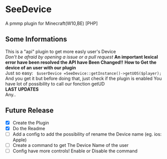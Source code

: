 # SeeDevice
A pmmp plugin for Minecraft(W10,BE) [PHP]
## Some Informations
This is a "api" plugin to get more easly user's Device<br>
*Don't be afraid by opening a issue or a pull request*
**An important lexical error have been resolved the API have Been Changed!!**
**How to Get the device of an user with our plugin**<br>
Just so easy: ``` $userDevice =SeeDevice::getInstance()->getUOS($player);```<br>
And you get it but before doing that, just check if the plugin is enabled You have lot of possibility to call our fonction getUD<br>
**LAST UPDATES**<br>
Any..
## Future Release
- [x] Create the Plugin<br>
- [x] Do the Readme <br>
- [ ] Add a config to add the possibility of rename the Device name (eg. ios: Apple)<br>
- [ ] Create a command to get The Device Name of the user<br>
- [ ] Config have more controls! Enable or Disable the command<br>
